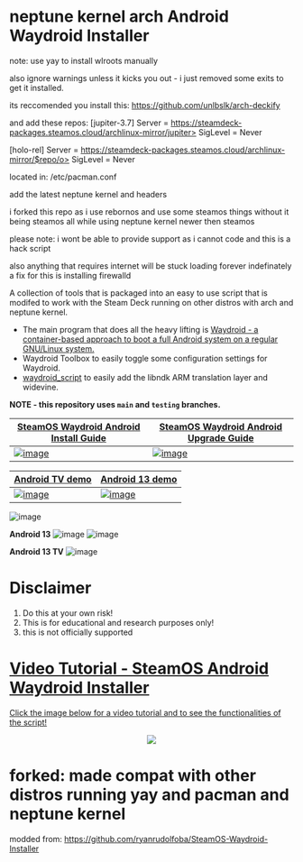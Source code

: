 # neptune kernel arch Android Waydroid Installer

note: use yay to install wlroots manually

also ignore warnings unless it kicks you out - i just removed some exits to get it installed.

its reccomended you install this: https://github.com/unlbslk/arch-deckify

and add these repos: 
[jupiter-3.7]
Server = https://steamdeck-packages.steamos.cloud/archlinux-mirror/jupiter>
SigLevel = Never

[holo-rel]
Server = https://steamdeck-packages.steamos.cloud/archlinux-mirror/$repo/o>
SigLevel = Never

located in: /etc/pacman.conf

add the latest neptune kernel and headers 

i forked this repo as i use rebornos and use some steamos things without it being steamos all while using neptune kernel newer then steamos

please note: i wont be able to provide support as i cannot code and this is a hack script

also anything that requires internet will be stuck loading forever indefinately a fix for this is installing firewalld

A collection of tools that is packaged into an easy to use script that is modifed to work with the Steam Deck running on other distros with arch and neptune kernel.
* The main program that does all the heavy lifting is [Waydroid - a container-based approach to boot a full Android system on a regular GNU/Linux system.](https://github.com/waydroid/waydroid)
* Waydroid Toolbox to easily toggle some configuration settings for Waydroid.
* [waydroid_script](https://github.com/casualsnek/waydroid_script) to easily add the libndk ARM translation layer and widevine.

**NOTE - this repository uses `main` and `testing` branches.**

| [SteamOS Waydroid Android Install Guide](https://www.youtube.com/watch?v=06T-h-jPVx8) | [SteamOS Waydroid Android Upgrade Guide](https://youtu.be/CJAMwIb_oI0) |
| ------------- | ------------- |
| [![image](https://github.com/user-attachments/assets/2f531480-2786-4ca7-9505-51a5b7443ff3)](https://youtu.be/06T-h-jPVx8)  | [![image](https://github.com/user-attachments/assets/88bb1e93-2f80-4ed0-82f1-1cbe78e04a2f)](https://youtu.be/CJAMwIb_oI0)  |

| [Android TV demo](https://youtu.be/gNFxrojouiM) | [Android 13 demo](https://youtu.be/5BZz8YynaUA) |
| ------------- | ------------- |
| [![image](https://github.com/user-attachments/assets/093bf362-10da-4ff6-ab3d-a3e50ea3c9f7)](https://youtu.be/gNFxrojouiM)  | [![image](https://github.com/user-attachments/assets/cdb47289-4ac6-4625-9fed-0903d624958a)](https://youtu.be/5BZz8YynaUA)  |


![image](https://github.com/user-attachments/assets/a9bc05cc-87ea-43f3-a628-56b0250ae88d)

**Android 13**
![image](https://github.com/user-attachments/assets/cc9d408b-b4af-4d39-8dd3-0507e15ef8a7)
![image](https://github.com/user-attachments/assets/a3ac44b6-68bf-4a1f-bf1a-e880b320dcf0)

**Android 13 TV**
![image](https://github.com/user-attachments/assets/141c2ec6-9918-40e8-bf87-2e199fbbb3f9)

# Disclaimer
1. Do this at your own risk!
2. This is for educational and research purposes only!
3. this is not officially supported

# [Video Tutorial - SteamOS Android Waydroid Installer](https://youtu.be/8S1RNSqFDu4?si=oCfwYNbs8u9sMKGr)
[Click the image below for a video tutorial and to see the functionalities of the script!](https://youtu.be/06T-h-jPVx8?si=pTWAlmcYyk9fHa38)
</b>
<p align="center">
<a href="https://youtu.be/06T-h-jPVx8?si=pTWAlmcYyk9fHa38"> <img src="https://github.com/ryanrudolfoba/SteamOS-Waydroid-Installer/blob/main/android.webp"/> </a>
</p>

# forked: made compat with other distros running yay and pacman and neptune kernel 

modded from: https://github.com/ryanrudolfoba/SteamOS-Waydroid-Installer
